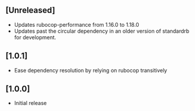 ## [Unreleased]

- Updates rubocop-performance from 1.16.0 to 1.18.0
- Updates past the circular dependency in an older version of standardrb for development.

## [1.0.1]

- Ease dependency resolution by relying on rubocop transitively

## [1.0.0]

- Initial release
